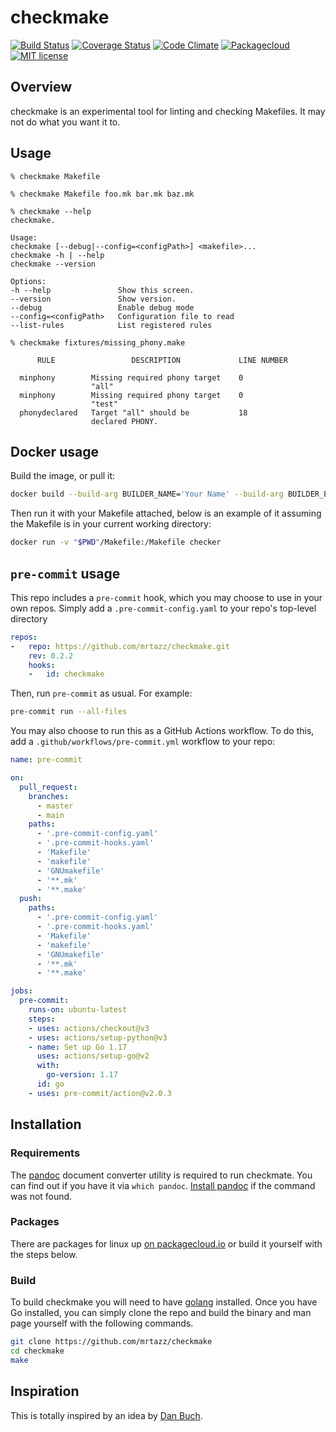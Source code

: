 # checkmake

[![Build Status](https://travis-ci.org/mrtazz/checkmake.svg?branch=master)](https://travis-ci.org/mrtazz/checkmake)
[![Coverage Status](https://coveralls.io/repos/github/mrtazz/checkmake/badge.svg?branch=master)](https://coveralls.io/github/mrtazz/checkmake?branch=master)
[![Code Climate](https://codeclimate.com/github/mrtazz/checkmake/badges/gpa.svg)](https://codeclimate.com/github/mrtazz/checkmake)
[![Packagecloud](https://img.shields.io/badge/packagecloud-available-brightgreen.svg)](https://packagecloud.io/mrtazz/checkmake)
[![MIT license](https://img.shields.io/badge/license-MIT-blue.svg)](http://opensource.org/licenses/MIT)

## Overview
checkmake is an experimental tool for linting and checking Makefiles. It may
not do what you want it to.

## Usage

```
% checkmake Makefile

% checkmake Makefile foo.mk bar.mk baz.mk

% checkmake --help
checkmake.

Usage:
checkmake [--debug|--config=<configPath>] <makefile>...
checkmake -h | --help
checkmake --version

Options:
-h --help               Show this screen.
--version               Show version.
--debug                 Enable debug mode
--config=<configPath>   Configuration file to read
--list-rules            List registered rules

% checkmake fixtures/missing_phony.make

      RULE                 DESCRIPTION             LINE NUMBER

  minphony        Missing required phony target    0
                  "all"
  minphony        Missing required phony target    0
                  "test"
  phonydeclared   Target "all" should be           18
                  declared PHONY.

```

## Docker usage
Build the image, or pull it:
```sh
docker build --build-arg BUILDER_NAME='Your Name' --build-arg BUILDER_EMAIL=your.name@example.com . -t checker
```

Then run it with your Makefile attached, below is an example of it assuming the Makefile is in your current working directory:
```sh
docker run -v "$PWD"/Makefile:/Makefile checker
```

## `pre-commit` usage

This repo includes a `pre-commit` hook, which you may choose to use in your own
repos. Simply add a `.pre-commit-config.yaml` to your repo's top-level directory

```yaml
repos:
-   repo: https://github.com/mrtazz/checkmake.git
    rev: 0.2.2
    hooks:
    -   id: checkmake
```

Then, run `pre-commit` as usual. For example:

```sh
pre-commit run --all-files
```

You may also choose to run this as a GitHub Actions workflow. To do this, add a
`.github/workflows/pre-commit.yml` workflow to your repo:

```yaml
name: pre-commit

on:
  pull_request:
    branches:
      - master
      - main
    paths:
      - '.pre-commit-config.yaml'
      - '.pre-commit-hooks.yaml'
      - 'Makefile'
      - 'makefile'
      - 'GNUmakefile'
      - '**.mk'
      - '**.make'
  push:
    paths:
      - '.pre-commit-config.yaml'
      - '.pre-commit-hooks.yaml'
      - 'Makefile'
      - 'makefile'
      - 'GNUmakefile'
      - '**.mk'
      - '**.make'

jobs:
  pre-commit:
    runs-on: ubuntu-latest
    steps:
    - uses: actions/checkout@v3
    - uses: actions/setup-python@v3
    - name: Set up Go 1.17
      uses: actions/setup-go@v2
      with:
        go-version: 1.17
      id: go
    - uses: pre-commit/action@v2.0.3
```

## Installation

### Requirements
The [pandoc](https://pandoc.org/) document converter utility is required to run checkmate. You can find out if you have it via `which pandoc`. [Install pandoc](https://pandoc.org/installing.html) if the command was not found.

### Packages
There are packages for linux up [on packagecloud.io](https://packagecloud.io/mrtazz/checkmake) or build it yourself with the steps below.

### Build
To build checkmake you will need to have [golang](https://golang.org/) installed. Once you have Go installed, you can simply clone the repo and build the binary and man page yourself with the following commands.

```sh
git clone https://github.com/mrtazz/checkmake
cd checkmake
make
```

## Inspiration
This is totally inspired by an idea by [Dan
Buch](https://twitter.com/meatballhat/status/768112351924985856).
